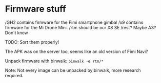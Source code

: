 
# Firmware stuff

/GH2 contains firmware for the Fimi smartphone gimbal 
/x9 contains firmware for the Mi Drone Mini.
/rtm should be our X8 SE
/rest? Maybe A3? Don't know

TODO: Sort them properly!

The APK was on the server too, seems like an old version of Fimi Navi?

Unpack firmware with binwalk:
``binwalk -e rtm/*``

Note: Not every image can be unpacked by binwalk, more research required.
